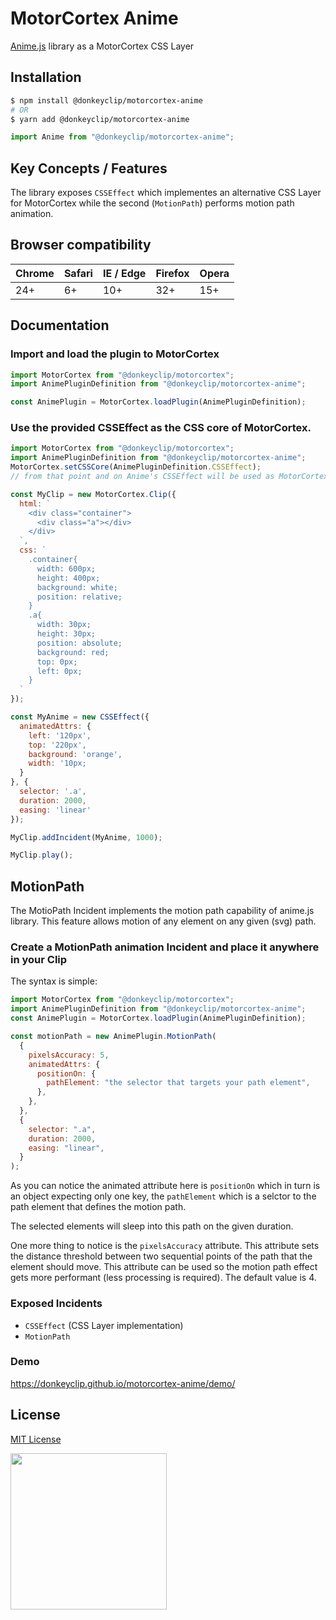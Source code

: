 # MotorCortex Anime

[Anime.js](https://animejs.com/) library as a MotorCortex CSS Layer

## Installation

```bash
$ npm install @donkeyclip/motorcortex-anime
# OR
$ yarn add @donkeyclip/motorcortex-anime
```

```javascript
import Anime from "@donkeyclip/motorcortex-anime";
```

## Key Concepts / Features

The library exposes `CSSEffect` which implementes an alternative CSS Layer for MotorCortex while the second (`MotionPath`)
performs motion path animation.

## Browser compatibility

| Chrome | Safari | IE / Edge | Firefox | Opera |
| ------ | ------ | --------- | ------- | ----- |
| 24+    | 6+     | 10+       | 32+     | 15+   |

## Documentation

### Import and load the plugin to MotorCortex

```javascript
import MotorCortex from "@donkeyclip/motorcortex";
import AnimePluginDefinition from "@donkeyclip/motorcortex-anime";

const AnimePlugin = MotorCortex.loadPlugin(AnimePluginDefinition);
```

### Use the provided CSSEffect as the CSS core of MotorCortex.

```javascript
import MotorCortex from "@donkeyclip/motorcortex";
import AnimePluginDefinition from "@donkeyclip/motorcortex-anime";
MotorCortex.setCSSCore(AnimePluginDefinition.CSSEffect);
// from that point and on Anime's CSSEffect will be used as MotorCortex's core CSS Layer implementation

const MyClip = new MotorCortex.Clip({
  html: `
    <div class="container">
      <div class="a"></div>
    </div>
  `,
  css: `
    .container{
      width: 600px;
      height: 400px;
      background: white;
      position: relative;
    }
    .a{
      width: 30px;
      height: 30px;
      position: absolute;
      background: red;
      top: 0px;
      left: 0px;
    }
  `
});

const MyAnime = new CSSEffect({
  animatedAttrs: {
    left: '120px',
    top: '220px',
    background: 'orange',
    width: '10px;
  }
}, {
  selector: '.a',
  duration: 2000,
  easing: 'linear'
});

MyClip.addIncident(MyAnime, 1000);

MyClip.play();
```

## MotionPath

The MotioPath Incident implements the motion path capability of anime.js library. This feature allows motion of any element on any given (svg) path.

### Create a MotionPath animation Incident and place it anywhere in your Clip

The syntax is simple:

```javascript
import MotorCortex from "@donkeyclip/motorcortex";
import AnimePluginDefinition from "@donkeyclip/motorcortex-anime";
const AnimePlugin = MotorCortex.loadPlugin(AnimePluginDefinition);

const motionPath = new AnimePlugin.MotionPath(
  {
    pixelsAccuracy: 5,
    animatedAttrs: {
      positionOn: {
        pathElement: "the selector that targets your path element",
      },
    },
  },
  {
    selector: ".a",
    duration: 2000,
    easing: "linear",
  }
);
```

As you can notice the animated attribute here is `positionOn` which in turn is an
object expecting only one key, the `pathElement` which is a selctor to the path
element that defines the motion path.

The selected elements will sleep into this path on the given duration.

One more thing to notice is the `pixelsAccuracy` attribute. This attribute sets the distance threshold between two
sequential points of the path that the element should move. This attribute can be used so the motion path
effect gets more performant (less processing is required). The default value is 4.

### Exposed Incidents

- `CSSEffect` (CSS Layer implementation)
- `MotionPath`

### Demo

https://donkeyclip.github.io/motorcortex-anime/demo/

## License

[MIT License](https://opensource.org/licenses/MIT)

[<img src="https://presskit.donkeyclip.com/logos/donkey%20clip%20logo.svg" width=250></img>](https://donkeyclip.com)
